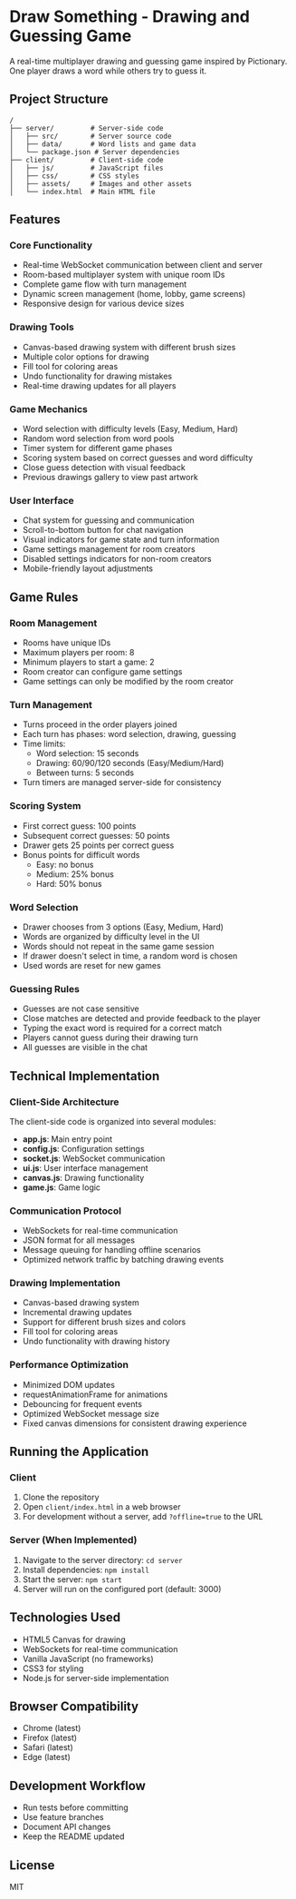 # Draw Something - Drawing and Guessing Game

A real-time multiplayer drawing and guessing game inspired by Pictionary. One player draws a word while others try to guess it.

## Project Structure

```
/
├── server/         # Server-side code
│   ├── src/        # Server source code
│   ├── data/       # Word lists and game data
│   └── package.json # Server dependencies
├── client/         # Client-side code
│   ├── js/         # JavaScript files
│   ├── css/        # CSS styles
│   ├── assets/     # Images and other assets
│   └── index.html  # Main HTML file
```

## Features

### Core Functionality
- Real-time WebSocket communication between client and server
- Room-based multiplayer system with unique room IDs
- Complete game flow with turn management
- Dynamic screen management (home, lobby, game screens)
- Responsive design for various device sizes

### Drawing Tools
- Canvas-based drawing system with different brush sizes
- Multiple color options for drawing
- Fill tool for coloring areas
- Undo functionality for drawing mistakes
- Real-time drawing updates for all players

### Game Mechanics
- Word selection with difficulty levels (Easy, Medium, Hard)
- Random word selection from word pools
- Timer system for different game phases
- Scoring system based on correct guesses and word difficulty
- Close guess detection with visual feedback
- Previous drawings gallery to view past artwork

### User Interface
- Chat system for guessing and communication
- Scroll-to-bottom button for chat navigation
- Visual indicators for game state and turn information
- Game settings management for room creators
- Disabled settings indicators for non-room creators
- Mobile-friendly layout adjustments

## Game Rules

### Room Management
- Rooms have unique IDs
- Maximum players per room: 8
- Minimum players to start a game: 2
- Room creator can configure game settings
- Game settings can only be modified by the room creator

### Turn Management
- Turns proceed in the order players joined
- Each turn has phases: word selection, drawing, guessing
- Time limits: 
  - Word selection: 15 seconds
  - Drawing: 60/90/120 seconds (Easy/Medium/Hard)
  - Between turns: 5 seconds
- Turn timers are managed server-side for consistency

### Scoring System
- First correct guess: 100 points
- Subsequent correct guesses: 50 points
- Drawer gets 25 points per correct guess
- Bonus points for difficult words
  - Easy: no bonus
  - Medium: 25% bonus
  - Hard: 50% bonus

### Word Selection
- Drawer chooses from 3 options (Easy, Medium, Hard)
- Words are organized by difficulty level in the UI
- Words should not repeat in the same game session
- If drawer doesn't select in time, a random word is chosen
- Used words are reset for new games

### Guessing Rules
- Guesses are not case sensitive
- Close matches are detected and provide feedback to the player
- Typing the exact word is required for a correct match
- Players cannot guess during their drawing turn
- All guesses are visible in the chat

## Technical Implementation

### Client-Side Architecture
The client-side code is organized into several modules:

- **app.js**: Main entry point
- **config.js**: Configuration settings
- **socket.js**: WebSocket communication
- **ui.js**: User interface management
- **canvas.js**: Drawing functionality
- **game.js**: Game logic

### Communication Protocol
- WebSockets for real-time communication
- JSON format for all messages
- Message queuing for handling offline scenarios
- Optimized network traffic by batching drawing events

### Drawing Implementation
- Canvas-based drawing system
- Incremental drawing updates
- Support for different brush sizes and colors
- Fill tool for coloring areas
- Undo functionality with drawing history

### Performance Optimization
- Minimized DOM updates
- requestAnimationFrame for animations
- Debouncing for frequent events
- Optimized WebSocket message size
- Fixed canvas dimensions for consistent drawing experience

## Running the Application

### Client
1. Clone the repository
2. Open `client/index.html` in a web browser
3. For development without a server, add `?offline=true` to the URL

### Server (When Implemented)
1. Navigate to the server directory: `cd server`
2. Install dependencies: `npm install`
3. Start the server: `npm start`
4. Server will run on the configured port (default: 3000)

## Technologies Used

- HTML5 Canvas for drawing
- WebSockets for real-time communication
- Vanilla JavaScript (no frameworks)
- CSS3 for styling
- Node.js for server-side implementation

## Browser Compatibility

- Chrome (latest)
- Firefox (latest)
- Safari (latest)
- Edge (latest)

## Development Workflow
- Run tests before committing
- Use feature branches
- Document API changes
- Keep the README updated

## License

MIT 